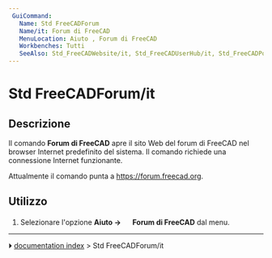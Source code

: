 ```yaml
---
 GuiCommand:
   Name: Std FreeCADForum
   Name/it: Forum di FreeCAD
   MenuLocation: Aiuto , Forum di FreeCAD
   Workbenches: Tutti
   SeeAlso: Std_FreeCADWebsite/it, Std_FreeCADUserHub/it, Std_FreeCADPowerUserHub/it, Std_FreeCADFAQ/it
---
```


# Std FreeCADForum/it



## Descrizione

Il comando **Forum di FreeCAD** apre il sito Web del forum di FreeCAD nel browser Internet predefinito del sistema. Il comando richiede una connessione Internet funzionante.

Attualmente il comando punta a [<https://forum.freecad.org>](https://forum.freecad.org).



## Utilizzo

1.  Selezionare l\'opzione **Aiuto → <img src="images/Std_FreeCADForum.svg" width=16px> Forum di FreeCAD** dal menu.



---
⏵ [documentation index](../README.md) > Std FreeCADForum/it
